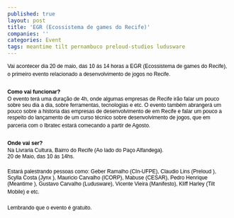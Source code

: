 ```yaml
---
published: true
layout: post
title: 'EGR (Ecossistema de games do Recife)'
companies: ''
categories: Event
tags: meantime tilt pernambuco preloud-studios ludusware
---
```

<big><font size="1" face="Arial" color="#000000"><big>Vai acontecer dia 20 de maio,  das 10 ás 14 horas a EGR (Ecossistema de games do Recife), o primeiro evento  relacionado a desenvolvimento de jogos no Recife. </big></font><font face="Arial"><br /><br /></font><font size="1" face="Arial" color="#000000" style="font-weight: bold;"><big>Como vai  funcionar? </big></font><font face="Arial"><br /></font><font size="1" face="Arial" color="#000000"><big>O evento terá uma duração de 4h, onde algumas empresas  de Recife irão falar um pouco sobre seu dia a dia, sobre ferramentas,  tecnologias e etc. O evento também abrangerá um pouco sobre a historia das  empresas de desenvolvimento de em Recife e falar um pouco a respeito do  lançamento de um curso técnico sobre desenvolvimento de jogos, que em parceria  com o Ibratec estará comecando a partir de Agosto. </big></font><font face="Arial"><br /><br /></font><font size="1" face="Arial" color="#000000" style="font-weight: bold;"><big>Onde vai  ser? </big></font><font face="Arial"><br /></font><font size="1" face="Arial" color="#000000"><big>Na Livraria Cultura, Bairro do Recife (Ao lado do Paço  Alfandega).<br />20 de Maio, das 10 ás 14hs.<br /></big></font><font face="Arial"><br /></font><font size="1" face="Arial" color="#000000"><big>Estará  palestrando pessoas como: Geber Ramalho (CIn-UFPE), Claudio Lins (Preloud
),  Scylla Costa (Jynx
), Mauricio Carvalho (ICORP), Mabuse (CESAR), Pedro Henrique  (Meantime
), Gustavo Carvalho (Ludusware), Vicente Vieira (Manifesto), Kliff  Harley (Tilt Mobile) e etc. </big></font><font face="Arial"><br /><br /></font><font size="1" face="Arial" color="#000000"><big>Lembrando que o evento é  gratuito.</big></font></big>